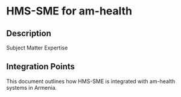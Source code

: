 # HMS-SME for am-health

## Description

Subject Matter Expertise

## Integration Points

This document outlines how HMS-SME is integrated with am-health systems in Armenia.
